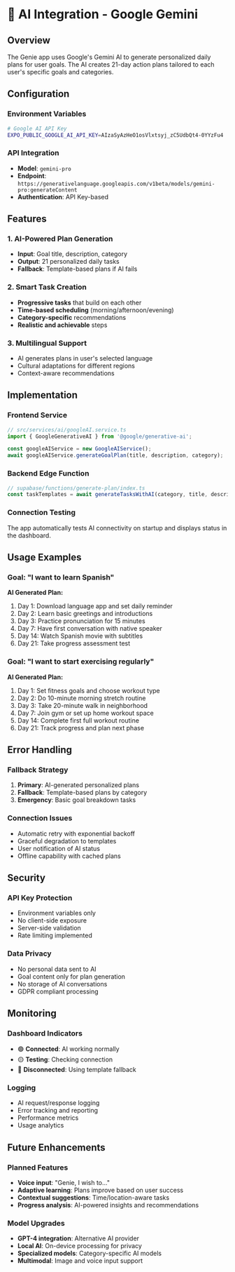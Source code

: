 # 🤖 AI Integration - Google Gemini

## Overview
The Genie app uses Google's Gemini AI to generate personalized daily plans for user goals. The AI creates 21-day action plans tailored to each user's specific goals and categories.

## Configuration

### Environment Variables
```bash
# Google AI API Key
EXPO_PUBLIC_GOOGLE_AI_API_KEY=AIzaSyAzHeO1osVlxtsyj_zC5UdbQt4-0YYzFu4
```

### API Integration
- **Model**: `gemini-pro`
- **Endpoint**: `https://generativelanguage.googleapis.com/v1beta/models/gemini-pro:generateContent`
- **Authentication**: API Key-based

## Features

### 1. AI-Powered Plan Generation
- **Input**: Goal title, description, category
- **Output**: 21 personalized daily tasks
- **Fallback**: Template-based plans if AI fails

### 2. Smart Task Creation
- **Progressive tasks** that build on each other
- **Time-based scheduling** (morning/afternoon/evening)
- **Category-specific** recommendations
- **Realistic and achievable** steps

### 3. Multilingual Support
- AI generates plans in user's selected language
- Cultural adaptations for different regions
- Context-aware recommendations

## Implementation

### Frontend Service
```typescript
// src/services/ai/googleAI.service.ts
import { GoogleGenerativeAI } from '@google/generative-ai';

const googleAIService = new GoogleAIService();
await googleAIService.generateGoalPlan(title, description, category);
```

### Backend Edge Function
```typescript
// supabase/functions/generate-plan/index.ts
const taskTemplates = await generateTasksWithAI(category, title, description);
```

### Connection Testing
The app automatically tests AI connectivity on startup and displays status in the dashboard.

## Usage Examples

### Goal: "I want to learn Spanish"
**AI Generated Plan:**
1. Day 1: Download language app and set daily reminder
2. Day 2: Learn basic greetings and introductions
3. Day 3: Practice pronunciation for 15 minutes
4. Day 7: Have first conversation with native speaker
5. Day 14: Watch Spanish movie with subtitles
6. Day 21: Take progress assessment test

### Goal: "I want to start exercising regularly"
**AI Generated Plan:**
1. Day 1: Set fitness goals and choose workout type
2. Day 2: Do 10-minute morning stretch routine
3. Day 3: Take 20-minute walk in neighborhood
4. Day 7: Join gym or set up home workout space
5. Day 14: Complete first full workout routine
6. Day 21: Track progress and plan next phase

## Error Handling

### Fallback Strategy
1. **Primary**: AI-generated personalized plans
2. **Fallback**: Template-based plans by category
3. **Emergency**: Basic goal breakdown tasks

### Connection Issues
- Automatic retry with exponential backoff
- Graceful degradation to templates
- User notification of AI status
- Offline capability with cached plans

## Security

### API Key Protection
- Environment variables only
- No client-side exposure
- Server-side validation
- Rate limiting implemented

### Data Privacy
- No personal data sent to AI
- Goal content only for plan generation
- No storage of AI conversations
- GDPR compliant processing

## Monitoring

### Dashboard Indicators
- 🟢 **Connected**: AI working normally
- 🟡 **Testing**: Checking connection
- 🔴 **Disconnected**: Using template fallback

### Logging
- AI request/response logging
- Error tracking and reporting
- Performance metrics
- Usage analytics

## Future Enhancements

### Planned Features
- **Voice input**: "Genie, I wish to..."
- **Adaptive learning**: Plans improve based on user success
- **Contextual suggestions**: Time/location-aware tasks
- **Progress analysis**: AI-powered insights and recommendations

### Model Upgrades
- **GPT-4 integration**: Alternative AI provider
- **Local AI**: On-device processing for privacy
- **Specialized models**: Category-specific AI models
- **Multimodal**: Image and voice input support

